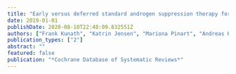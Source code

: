 ```yaml
---
title: "Early versus deferred standard androgen suppression therapy for advanced hormone‐sensitive prostate cancer"
date: 2019-01-01
publishDate: 2020-08-10T22:48:09.832551Z
authors: ["Frank Kunath", "Katrin Jensen", "Mariona Pinart", "Andreas Kahlmeyer", "Stefanie Schmidt", "Carrie L. Price", "Verena Lieb", "Philipp Dahm"]
publication_types: ["2"]
abstract: ""
featured: false
publication: "*Cochrane Database of Systematic Reviews*"
---
```


